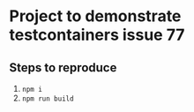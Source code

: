 # Project to demonstrate testcontainers issue 77

## Steps to reproduce
1. `npm i`
2. `npm run build`